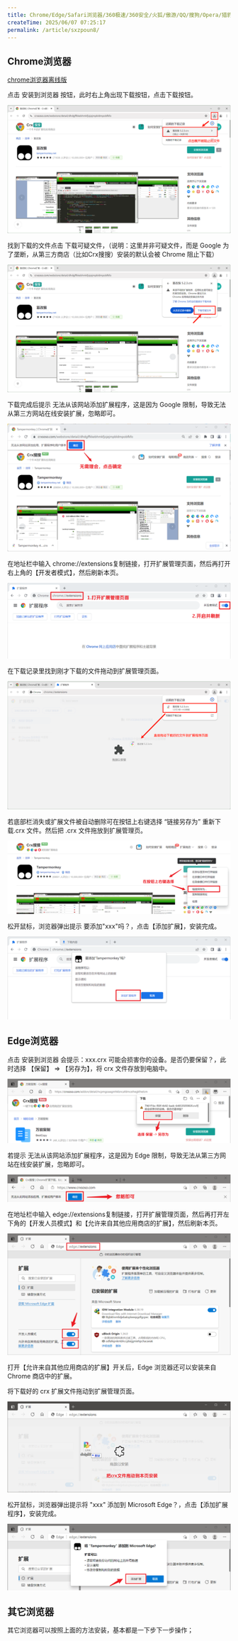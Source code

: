 ```yaml
---
title: Chrome/Edge/Safari浏览器/360极速/360安全/火狐/傲游/QQ/搜狗/Opera/猎豹等浏览器 如何安装浏览器扩展？
createTime: 2025/06/07 07:25:17
permalink: /article/sxzpoun8/
---
```


## Chrome浏览器

[chrome浏览器离线版](https://pan.quark.cn/s/0065796ea9dc)

点击 安装到浏览器 按钮，此时右上角出现下载按钮，点击下载按钮。

![alt text](1.png)

找到下载的文件点击 下载可疑文件，（说明：这里并非可疑文件，而是 Google 为了垄断，从第三方商店（比如Crx搜搜）安装的默认会被 Chrome 阻止下载）

![alt text](2.png)

下载完成后提示 无法从该网站添加扩展程序，这是因为 Google 限制，导致无法从第三方网站在线安装扩展，忽略即可。

![alt text](3.png)

在地址栏中输入 chrome://extensions复制链接，打开扩展管理页面，然后再打开右上角的【开发者模式】，然后刷新本页。

![alt text](4.png)

在下载记录里找到刚才下载的文件拖动到扩展管理页面。

![alt text](5.png)

若底部栏消失或扩展文件被自动删除可在按钮上右键选择 “链接另存为” 重新下载.crx 文件。然后把 .crx 文件拖放到扩展管理页。

![alt text](6.png)

松开鼠标，浏览器弹出提示 要添加"xxx"吗？，点击【添加扩展】，安装完成。

![alt text](7.png)


## Edge浏览器

点击 安装到浏览器 会提示：xxx.crx 可能会损害你的设备。是否仍要保留？，此时选择 【保留】 => 【另存为】，将 crx 文件存放到电脑中。

![alt text](21.png)

若提示 无法从该网站添加扩展程序，这是因为 Edge 限制，导致无法从第三方网站在线安装扩展，忽略即可。

![alt text](22.png)

在地址栏中输入 edge://extensions复制链接，打开扩展管理页面，然后再打开左下角的【开发人员模式】和【允许来自其他应用商店的扩展】，然后刷新本页。

![alt text](23.png)

打开【允许来自其他应用商店的扩展】开关后，Edge 浏览器还可以安装来自 Chrome 商店中的扩展。

将下载好的 crx 扩展文件拖动到扩展管理页面。

![alt text](24.png)

松开鼠标，浏览器弹出提示将 "xxx" 添加到 Microsoft Edge？，点击【添加扩展程序】，安装完成。

![alt text](25.png)

## 其它浏览器

其它浏览器可以按照上面的方法安装，基本都是一下步下一步操作；